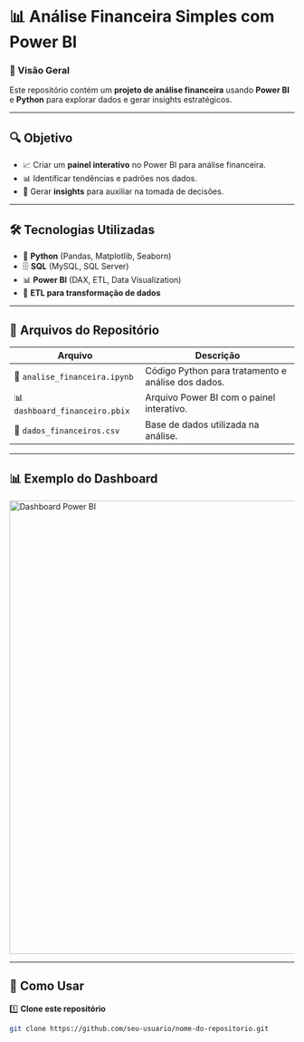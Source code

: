 # 📊 Análise Financeira Simples com Power BI

### 📌 Visão Geral
Este repositório contém um **projeto de análise financeira** usando **Power BI** e **Python** para explorar dados e gerar insights estratégicos.

---

## 🔍 **Objetivo**
- 📈 Criar um **painel interativo** no Power BI para análise financeira.  
- 📊 Identificar tendências e padrões nos dados.  
- 🔎 Gerar **insights** para auxiliar na tomada de decisões.  

---

## 🛠 **Tecnologias Utilizadas**
- 🐍 **Python** (Pandas, Matplotlib, Seaborn)  
- 🗄 **SQL** (MySQL, SQL Server)  
- 📊 **Power BI** (DAX, ETL, Data Visualization)  
- 🔄 **ETL para transformação de dados**  

---

## 📂 **Arquivos do Repositório**
| Arquivo | Descrição |
|---------|-----------|
| 📄 `analise_financeira.ipynb` | Código Python para tratamento e análise dos dados. |
| 📊 `dashboard_financeiro.pbix` | Arquivo Power BI com o painel interativo. |
| 📁 `dados_financeiros.csv` | Base de dados utilizada na análise. |

---

## 📊 **Exemplo do Dashboard**
<img src="caminho-para-imagem.png" alt="Dashboard Power BI" width="800"/>

---

## 📌 **Como Usar**
1️⃣ **Clone este repositório**  
```bash
git clone https://github.com/seu-usuario/nome-do-repositorio.git
